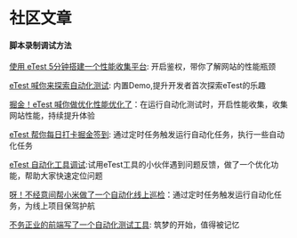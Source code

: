 # 社区文章

#### 脚本录制调试方法


[使用 eTest 5分钟搭建一个性能收集平台](https://juejin.cn/post/7262894998785179703): 开启鉴权，带你了解网站的性能瓶颈

[eTest 喊你来探索自动化测试](https://juejin.cn/post/7255605810453381175): 内置Demo,提升开发者首次探索eTest的乐趣

[掘金！eTest 喊你做优化性能优化了](https://juejin.cn/post/7251501890559033401)：在运行自动化测试时，开启性能收集，收集网站性能，持续提升体验

[ eTest 帮你每日打卡掘金签到](https://juejin.cn/post/7236295340630409274): 通过定时任务触发运行自动化任务，执行一些自动化任务

[ eTest 自动化工具调试](https://juejin.cn/post/7234342980156162105):试用eTest工具的小伙伴遇到问题反馈，做了一个优化功能，帮助大家快速定位问题

[呀！不经意间帮小米做了一个自动化线上巡检](https://juejin.cn/post/7231080269502169147)：通过定时任务触发运行自动化任务，为线上项目保驾护航

[不务正业的前端写了一个自动化测试工具](https://juejin.cn/post/7229587772217327671): 筑梦的开始，值得被记忆




